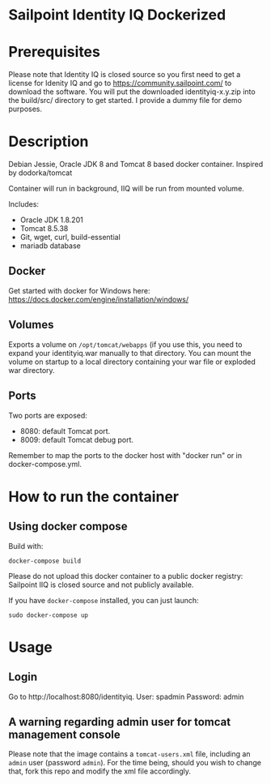 Sailpoint Identity IQ Dockerized
================================
# Prerequisites

Please note that Identity IQ is closed source so you first need to get a license for Idenity IQ and go to https://community.sailpoint.com/ to download the software. You will put the downloaded identityiq-x.y.zip into the build/src/ directory to get started.
I provide a dummy file for demo purposes.

# Description
Debian Jessie, Oracle JDK 8 and Tomcat 8 based docker container.
Inspired by dodorka/tomcat

Container will run in background, IIQ will be run from mounted volume. 

Includes:

 - Oracle JDK 1.8.201
 - Tomcat 8.5.38
 - Git, wget, curl, build-essential
 - mariadb database
 
## Docker
Get started with docker for Windows here: https://docs.docker.com/engine/installation/windows/
## Volumes
Exports a volume on `/opt/tomcat/webapps` (if you use this, you need to expand your identityiq.war manually to that directory.
You can mount the volume on startup to a local directory containing your war file or exploded war directory.

## Ports
Two ports are exposed:

 - 8080: default Tomcat port.
 - 8009: default Tomcat debug port.

Remember to map the ports to the docker host with "docker run" or in docker-compose.yml.


# How to run the container
## Using docker compose
Build with:
```
docker-compose build
```
Please do not upload this docker container to a public docker registry: Sailpoint IIQ is closed source and not publicly available.

If you have `docker-compose` installed, you can just launch:

```
sudo docker-compose up
```

# Usage
## Login
Go to http://localhost:8080/identityiq. 
User: spadmin
Password: admin

## A warning regarding admin user for tomcat management console
Please note that the image contains a `tomcat-users.xml` file, including an `admin` user (password `admin`). For the time being, should you wish to change that, fork this repo and modify the xml file accordingly.

